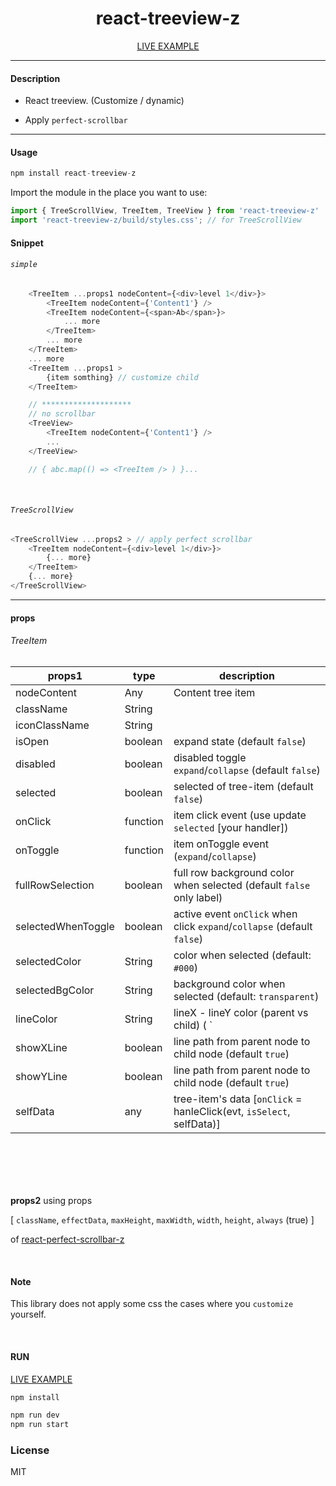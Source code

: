 <div align="center">
    <h1>react-treeview-z</h1>
    <a href="https://codesandbox.io/s/react-treeview-z-rfbrp">LIVE EXAMPLE</a>
</div>

---

#### Description

+ React treeview. (Customize / dynamic)

+ Apply `perfect-scrollbar`

---

#### Usage
```js
npm install react-treeview-z
```

Import the module in the place you want to use:
```js
import { TreeScrollView, TreeItem, TreeView } from 'react-treeview-z'
import 'react-treeview-z/build/styles.css'; // for TreeScrollView
```

#### Snippet

###### `simple`

```js
    <TreeItem ...props1 nodeContent={<div>level 1</div>}>
        <TreeItem nodeContent={'Content1'} />
        <TreeItem nodeContent={<span>Ab</span>}>
            ... more
        </TreeItem>
        ... more
    </TreeItem>
    ... more
    <TreeItem ...props1 >
        {item somthing} // customize child
    </TreeItem>

    // ********************
    // no scrollbar
    <TreeView>
        <TreeItem nodeContent={'Content1'} />
        ...
    </TreeView>

    // { abc.map(() => <TreeItem /> ) }...
```
<br />

###### `TreeScrollView`

```js
<TreeScrollView ...props2 > // apply perfect scrollbar
    <TreeItem nodeContent={<div>level 1</div>}>
        {... more}
    </TreeItem>
    {... more}
</TreeScrollView>
```

---

#### props
###### TreeItem
| **props1**              | **type** | **description**                                                                  |
|-------------------------|----------|------------------------------------------------------------                      |
| nodeContent             | Any      | Content tree item                                                                |
| className               | String   |                                                                                  |
| iconClassName           | String   |                                                                                  |
| isOpen                  | boolean  | expand state (default `false`)                                                   |
| disabled                | boolean  | disabled toggle `expand`/`collapse` (default `false`)                            |
| selected                | boolean  | selected of tree-item (default `false`)                                          |
| onClick                 | function | item click event (use update `selected` [your handler])                          |
| onToggle                | function | item onToggle event (`expand`/`collapse`)                                        |
| fullRowSelection        | boolean  | full row background color when selected (default `false` only label)             |
| selectedWhenToggle      | boolean  | active event `onClick` when click `expand`/`collapse` (default `false`)          |
| selectedColor           | String   | color when selected (default: `#000`)                                            |
| selectedBgColor         | String   | background color when selected (default: `transparent`)                          |
| lineColor               | String   | lineX - lineY color (parent vs child)  ( `|__ `)                                 |
| showXLine               | boolean  | line path from parent node to child node (default `true`)                        |
| showYLine               | boolean  | line path from parent node to child node (default `true`)                        |
| selfData                | any      | tree-item's data [`onClick` = hanleClick(evt, `isSelect`, selfData)]             |

#####

<br >


```
```



<br />

**props2**
using props

[
    `className`, `effectData`,
    `maxHeight`, `maxWidth`, `width`, `height`, `always` (true)
]

of [react-perfect-scrollbar-z](https://www.npmjs.com/package/react-perfect-scrollbar-z)

<br />

#### Note

This library does not apply some css the cases where you `customize` yourself.

<br />

#### RUN

<a href="https://codesandbox.io/s/react-treeview-z-rfbrp">LIVE EXAMPLE</a>

```js
npm install
```
```js
npm run dev
npm run start
```

### License

MIT
